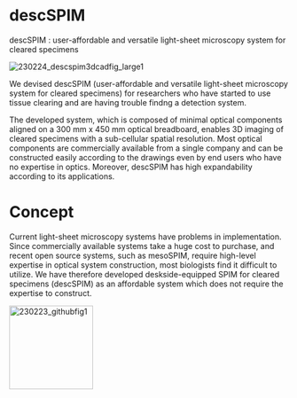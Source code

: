 # descSPIM

descSPIM : user-affordable and versatile light-sheet microscopy system for cleared specimens

![230224_descspim3dcadfig_large1](https://user-images.githubusercontent.com/98086219/221194888-fa7333f9-b8ee-45b3-a0b0-31e4db79793d.jpg)



We devised descSPIM  (user-affordable and versatile light-sheet microscopy system for cleared specimens) 
for researchers who have started to use tissue clearing and are having trouble findng a detection system.

The developed system, which is composed of minimal optical components aligned on a 300 mm x 450 mm optical breadboard, enables
3D imaging of cleared specimens with a sub-cellular spatial resolution. Most optical components are
commercially available from a single company and can be constructed easily according to the drawings even by
end users who have no expertise in optics. Moreover, descSPIM has high expandability according to its
applications.

# Concept

Current light-sheet microscopy systems have problems in implementation.
Since commercially available systems take a huge cost to purchase, and recent open source systems, such as mesoSPIM, 
require high-level expertise in optical system construction, most biologists find it difficult to utilize. 
We have therefore developed deskside-equipped SPIM for cleared specimens (descSPIM) as an affordable system which does not require the expertise to construct.

<img width="151" alt="230223_githubfig1" src="https://user-images.githubusercontent.com/98086219/221190284-6861a2a3-9ce7-4650-9dfc-7ffe5a763123.png">
